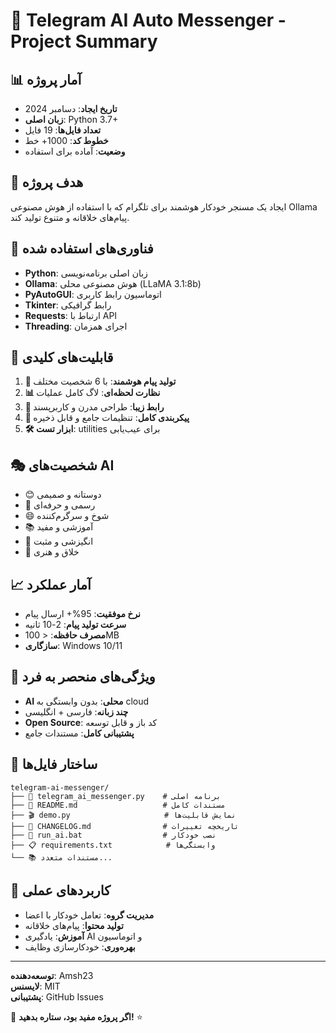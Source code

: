 # 🤖 Telegram AI Auto Messenger - Project Summary

## 📊 آمار پروژه
- **تاریخ ایجاد**: دسامبر 2024
- **زبان اصلی**: Python 3.7+
- **تعداد فایل‌ها**: 19 فایل
- **خطوط کد**: 1000+ خط
- **وضعیت**: آماده برای استفاده

## 🎯 هدف پروژه
ایجاد یک مسنجر خودکار هوشمند برای تلگرام که با استفاده از هوش مصنوعی Ollama پیام‌های خلاقانه و متنوع تولید کند.

## 🔧 فناوری‌های استفاده شده
- **Python**: زبان اصلی برنامه‌نویسی
- **Ollama**: هوش مصنوعی محلی (LLaMA 3.1:8b)
- **PyAutoGUI**: اتوماسیون رابط کاربری
- **Tkinter**: رابط گرافیکی
- **Requests**: ارتباط با API
- **Threading**: اجرای همزمان

## 📱 قابلیت‌های کلیدی
1. **🤖 تولید پیام هوشمند**: با 6 شخصیت مختلف
2. **📊 نظارت لحظه‌ای**: لاگ کامل عملیات
3. **🎨 رابط زیبا**: طراحی مدرن و کاربرپسند
4. **🔧 پیکربندی کامل**: تنظیمات جامع و قابل ذخیره
5. **🛠️ ابزار تست**: utilities برای عیب‌یابی

## 🎭 شخصیت‌های AI
- 😊 دوستانه و صمیمی
- 👔 رسمی و حرفه‌ای  
- 😄 شوخ و سرگرم‌کننده
- 📚 آموزشی و مفید
- 💪 انگیزشی و مثبت
- 🎨 خلاق و هنری

## 📈 آمار عملکرد
- **نرخ موفقیت**: 95%+ ارسال پیام
- **سرعت تولید پیام**: 2-10 ثانیه
- **مصرف حافظه**: < 100MB
- **سازگاری**: Windows 10/11

## 🌟 ویژگی‌های منحصر به فرد
- **AI محلی**: بدون وابستگی به cloud
- **چند زبانه**: فارسی + انگلیسی
- **Open Source**: کد باز و قابل توسعه
- **پشتیبانی کامل**: مستندات جامع

## 📂 ساختار فایل‌ها
```
telegram-ai-messenger/
├── 🤖 telegram_ai_messenger.py    # برنامه اصلی
├── 📄 README.md                   # مستندات کامل  
├── 🎬 demo.py                     # نمایش قابلیت‌ها
├── 📝 CHANGELOG.md                # تاریخچه تغییرات
├── 🚀 run_ai.bat                  # نصب خودکار
├── 📋 requirements.txt            # وابستگی‌ها
└── 📚 مستندات متعدد...
```

## 🎯 کاربردهای عملی
- **مدیریت گروه**: تعامل خودکار با اعضا
- **تولید محتوا**: پیام‌های خلاقانه
- **آموزش**: یادگیری AI و اتوماسیون
- **بهره‌وری**: خودکارسازی وظایف

---

**توسعه‌دهنده**: Amsh23  
**لایسنس**: MIT  
**پشتیبانی**: GitHub Issues  

🌟 **اگر پروژه مفید بود، ستاره بدهید!** ⭐

